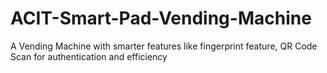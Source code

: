 # ACIT-Smart-Pad-Vending-Machine
A Vending Machine with smarter features like fingerprint feature, QR Code Scan for authentication and efficiency
